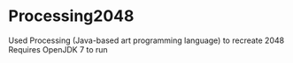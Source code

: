 # Processing2048
Used Processing (Java-based art programming language) to recreate 2048
Requires OpenJDK 7 to run
